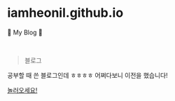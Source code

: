 # iamheonil.github.io
🐋 My Blog 🐋

<br>

> 블로그

공부할 때 쓴 블로그인데 ㅎㅎㅎㅎ 어쩌다보니 이전을 했습니다!

<a href="https://heonil.tistory.com" target="_blank">놀러오세요!</a>
